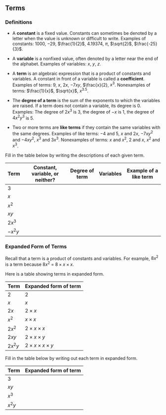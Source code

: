 Terms
-------

### Definitions

* A **constant** is a fixed value. Constants can sometimes be denoted by a letter when the value is unknown or difficult to write. Examples of constants: $1000$, $-29$, $\frac{1}{2}$, $4.19374$, $\pi$, $\sqrt{2}$, $\frac{-25}{3}$.

* A **variable** is a nonfixed value, often denoted by a letter near the end of the alphabet. Examples of variables: $x$, $y$, $z$.

* A **term** is an algebraic expression that is a product of constants and variables. A constant in front of a variable is called a **coefficient**. Examples of terms: $9$, $x$, $2x$, $-7xy$, $\frac{x}{2}, $x^3$. Nonexamples of terms: $\frac{1}{x}$, $\sqrt{x}$, $x^3.5$.

* The **degree of a term** is the sum of the exponents to which the variables are raised. If a term does not contain a variable, its degree is $0$. Examples: The degree of $2x^3$ is $3$, the degree of $-x$ is $1$, the degree of $4x^2y^3$ is $5$.
 
* Two or more terms are **like terms** if they contain the same variables with the same degrees. Examples of like terms: $-4$ and $5$, $x$ and $2x$, $-7xy^2$ and $-4xy^2$, $x^3$ and $3x^3$. Nonexamples of terms: $x$ and $x^2$, $2$ and $x$, $x^2$ and $x^3$.  

Fill in the table below by writing the descriptions of each given term.
 
| Term | Constant, variable, or neither? | Degree of term | Variables | Example of a like term |
| --- | --- | --- | --- | --- |
| $3$ | | | | |
| $x$ | | | | |
| $x^2$ | | | | |
| $xy$ | | | | |
| $2x^3$ | | | | |
| $-x^2y$ | | | | |
 
 
### Expanded Form of Terms 

Recall that a term is a product of constants and variables. For example, $8x^2$ is a term because $8x^2$ = $8 \times x \times x$.

Here is a table showing terms in expanded form.

| Term | Expanded form of term |
| --- | --- | 
| $2$ | $2$ |
| $x$ | $x$ |
| $2x$ | $2 \times x$ |
| $x^2$ | $x \times x$|
| $2x^2$ | $2 \times x \times x$|
| $2xy$ | $2 \times x \times y$ |
| $2x^2y$ | $2 \times x \times x \times y$ |

Fill in the table below by writing out each term in expanded form.

| Term | Expanded form of term |
| --- | --- | 
| $3$ | |
| $xy$ | |
| $x^3$ | |
| $x^2y$ | |